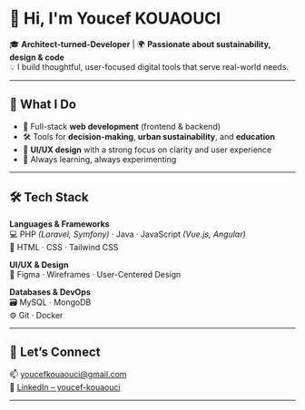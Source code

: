 # 👋 Hi, I'm Youcef KOUAOUCI

🎓 **Architect-turned-Developer** | 🌍 **Passionate about sustainability, design & code**  
💡 I build thoughtful, user-focused digital tools that serve real-world needs.

---

## 🚀 What I Do

- 🌱 Full-stack **web development** (frontend & backend)  
- 🛠️ Tools for **decision-making**, **urban sustainability**, and **education**  
- 🎨 **UI/UX design** with a strong focus on clarity and user experience  
- 🧠 Always learning, always experimenting

---

## 🛠️ Tech Stack

**Languages & Frameworks**  
💻 PHP *(Laravel, Symfony)* · Java · JavaScript *(Vue.js, Angular)*  
🧱 HTML · CSS · Tailwind CSS

**UI/UX & Design**  
🎨 Figma · Wireframes · User-Centered Design

**Databases & DevOps**  
🗃️ MySQL · MongoDB  
⚙️ Git · Docker

---

## 🤝 Let’s Connect

📫 [youcefkouaouci@gmail.com](mailto:youcefkouaouci@gmail.com)  
🔗 [LinkedIn – youcef-kouaouci](https://www.linkedin.com/in/youcef-kouaouci)

---
